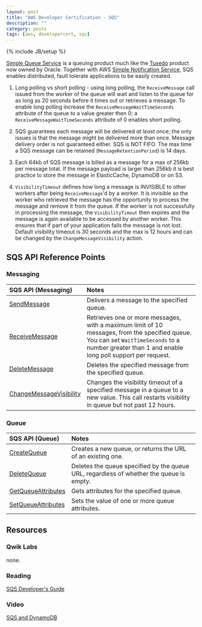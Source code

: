 ```yaml
---
layout: post
title: "AWS Developer Certification - SQS"
description: ""
category: posts
tags: [aws, developercert, sqs]
---
```

{% include JB/setup %}

[Simple Queue Service](https://aws.amazon.com/sqs/) is a queuing product much like the [Tuxedo](http://www.oracle.com/us/products/middleware/cloud-app-foundation/tuxedo/message-queue/overview/index.html) product now owned by Oracle. Together with AWS [Simple Notification Service](http://aws.amazon.com/sns/), SQS enables distributed, fault tolerate applications to be easily created. 

1. Long polling vs short polling - using long polling, the `ReceiveMessage` call issued from the worker of the queue will wait and listen to the queue for as long as 20 seconds before it times out or retrieves a message. To enable long polling increase the `ReceiveMessageWaitTimeSeconds` attribute of the queue to a value greater then 0; a `ReceiveMessageWaitTimeSeconds` attribute of 0 enables short polling.

2. SQS guarantees each message will be delivered *at least* once; the only issues is that the message might be delivered more than once. Message delivery order is not guaranteed either. SQS is NOT FIFO. The max time a SQS message can be retained (`MessageRetentionPeriod`) is 14 days.

3. Each 64kb of SQS message is billed as a message for a max of 256kb per message total. If the message payload is larger than 256kb it is best practice to store the message in ElasticCache, DynamoDB or on S3.

4. `VisibilityTimeout` defines how long a message is INVISIBLE to other workers after being `ReceiveMessage`'d by a worker. It is invisible so the worker who retrieved the message has the opportunity to process the message and remove it from the queue. If the worker is not successfully in processing the message, the `VisibilityTimout` then expires and the message is again available to be accessed by another worker. This ensures that if part of your application fails the message is not lost. Default visibility timeout is 30 seconds and the max is 12 hours and can be changed by the `ChangeMessageVisibility` action.

## SQS API Reference Points

### Messaging

| **SQS API (Messaging)**  | **Notes**  |
|:-----------------------------------------|:--------------------------------------------------------|
| [SendMessage](http://docs.aws.amazon.com/AWSSimpleQueueService/latest/APIReference/API_SendMessage.html) | Delivers a message to the specified queue. |
| [ReceiveMessage](http://docs.aws.amazon.com/AWSSimpleQueueService/latest/APIReference/API_ReceiveMessage.html) | Retrieves one or more messages, with a maximum limit of 10 messages, from the specified queue. You can set `WaitTimeSeconds` to a number greater than 1 and enable long poll support per request.|
| [DeleteMessage](http://docs.aws.amazon.com/AWSSimpleQueueService/latest/APIReference/API_DeleteMessage.html) |Deletes the specified message from the specified queue. |
| [ChangeMessageVisibility  ](http://docs.aws.amazon.com/AWSSimpleQueueService/latest/APIReference/API_ChangeMessageVisibility.html) | Changes the visibility timeout of a specified message in a queue to a new value. This call restarts visibility in queue but not past 12 hours. |

### Queue

| **SQS API (Queue)**  | **Notes**  |
|:-------------------------------------------|:--------------------------------------------------------|
|  [CreateQueue](http://docs.aws.amazon.com/AWSSimpleQueueService/latest/APIReference/API_CreateQueue.html)| Creates a new queue, or returns the URL of an existing one. |
| [DeleteQueue](http://docs.aws.amazon.com/AWSSimpleQueueService/latest/APIReference/API_DeleteQueue.html) | Deletes the queue specified by the queue URL, regardless of whether the queue is empty.|
| [GetQueueAttributes  ](http://docs.aws.amazon.com/AWSSimpleQueueService/latest/APIReference/API_GetQueueAttributes.html) | Gets attributes for the specified queue.|
|  [SetQueueAttributes  ](http://docs.aws.amazon.com/AWSSimpleQueueService/latest/APIReference/API_SetQueueAttributes.html)| Sets the value of one or more queue attributes.|

## Resources

### Qwik Labs
none.

### Reading
[SQS Developer's Guide](http://docs.aws.amazon.com/AWSSimpleQueueService/latest/SQSDeveloperGuide/Welcome.html)

### Video
[SQS and DynamoDB](https://www.youtube.com/watch?v=n9pMxdUbBGs)

